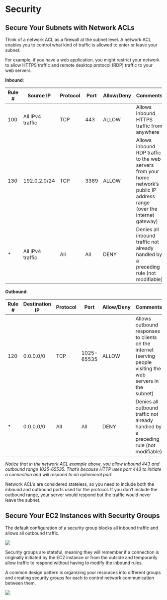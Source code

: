 # Security

## Secure Your Subnets with Network ACLs

Think of a network ACL as a firewall at the subnet level. A network ACL enables you to control what kind of traffic is allowed to enter or leave your subnet.

For example, if you have a web application, you might restrict your network to allow HTTPS traffic and remote desktop protocol (RDP) traffic to your web servers.

**Inbound**:

| Rule # | Source IP | Protocol | Port | Allow/Deny | Comments |
|---|---|---|---|---|---|
| 100 | All  IPv4 traffic | TCP | 443 | ALLOW | Allows  inbound HTTPS traffic from anywhere |
| 130 | 192.0.2.0/24 | TCP | 3389 | ALLOW | Allows  inbound RDP traffic to the web servers from your home network’s public IP  address range (over the internet gateway) |
| * | All  IPv4 traffic | All | All | DENY | Denies  all inbound traffic not already handled by a preceding rule (not modifiable) |


**Outbound**:

| Rule # | Destination IP | Protocol | Port | Allow/Deny | Comments |
|---|---|---|---|---|---|
| 120 | 0.0.0.0/0 | TCP | 1025-65535 | ALLOW | Allows  outbound responses to clients on the internet (serving people visiting the  web servers in the subnet) |
| * | 0.0.0.0/0 | All | All | DENY | Denies  all outbound traffic not already handled by a preceding rule (not modifiable) |

*Notice that in the network ACL example above, you allow inbound 443 and outbound range 1025-65535. That’s because HTTP uses port 443 to initiate a connection and will respond to an ephemeral port.*

Network ACL’s are considered stateless, so you need to include both the inbound and outbound ports used for the protocol. If you don’t include the outbound range, your server would respond but the traffic would never leave the subnet.


## Secure Your EC2 Instances with Security Groups

The default configuration of a security group blocks all inbound traffic and allows all outbound traffic.

![](https://d3c33hcgiwev3.cloudfront.net/imageAssetProxy.v1/LoWSavO8Ss-FkmrzvBrPZg_976ab1cb999648f4bffd70512bd32d27_SG.jpeg?expiry=1662595200000&hmac=UOzeJSU8iN1VuamFjJQSAt1VmE_ea45Aw3RAxB0DR8g)

Security groups are stateful, meaning they will remember if a connection is originally initiated by the EC2 instance or from the outside and temporarily allow traffic to respond without having to modify the inbound rules. 

A common design pattern is organizing your resources into different groups and creating security groups for each to control network communication between them.

![](https://d3c33hcgiwev3.cloudfront.net/imageAssetProxy.v1/ZnKJspBYSOeyibKQWDjnYQ_6e94f0f1d04e4409a37ce7b5ada5c75b_SG2.jpeg?expiry=1662595200000&hmac=tG-E-_GEGyXf2XIY8YrqeyKVqe5eMp9LrevJEXca2eI)
